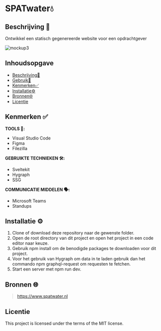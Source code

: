 
# SPATwater💧

## Beschrijving 📃
Ontwikkel een statisch gegenereerde website voor een opdrachtgever

![mockup3](https://github.com/sannevanseeventer/SPATwater-2.0/assets/112857444/e668acea-201f-4391-be72-2eb91ce4367d)



## Inhoudsopgave

  * [Beschrijving📃](#beschrijving)
  * [Gebruik👥](#gebruik)
  * [Kenmerken✅](#kenmerken)
  * [Installatie⚙️](#installatie)
  * [Bronnen🌐](#bronnen)
  * [Licentie](#licentie)
    

## Kenmerken ✅
<!-- Bij Kenmerken staat welke technieken zijn gebruikt en hoe. Wat is de HTML structuur? Wat zijn de belangrijkste dingen in CSS? Wat is er met Javascript gedaan en hoe? Misschien heb je een framwork of library gebruikt? -->


**TOOLS 🧰:**
* Visual Studio Code
* Figma
* Filezilla
  
**GEBRUIKTE TECHNIEKEN 🛠️:**
* Sveltekit
* Hygraph
* SSG
  
**COMMUNICATIE MIDDELEN 🗣️:**
* Microsoft Teams
* Standups
  
## Installatie ⚙️

1. Clone of download deze repository naar de gewenste folder.
2. Open de root directory van dit project en open het project in een code editor naar keuze.
3. Gebruik npm install om de benodigde packages te downloaden voor dit project.
4. Voor het gebruik van Hygraph om data in te laden gebruik dan het commando npm graphql-request om requesten te fetchen.
5. Start een server met npm run dev.

## Bronnen 🌐
>https://www.spatwater.nl
>

## Licentie
This project is licensed under the terms of the MIT license.
